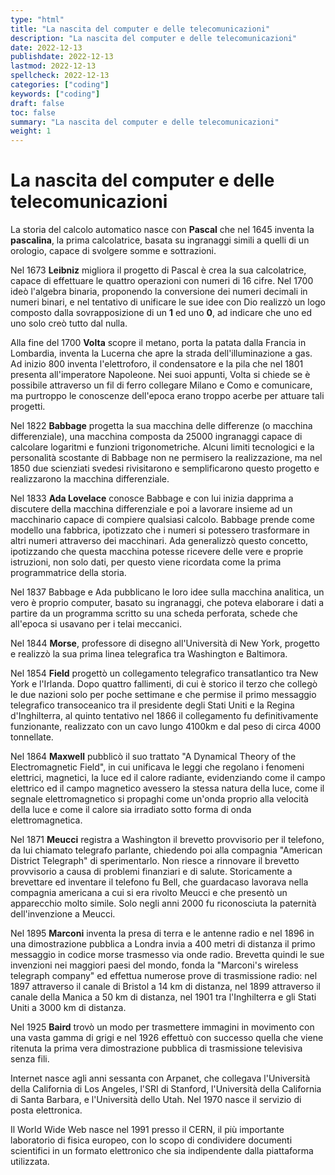 ```yaml
---
type: "html"
title: "La nascita del computer e delle telecomunicazioni"
description: "La nascita del computer e delle telecomunicazioni"
date: 2022-12-13
publishdate: 2022-12-13
lastmod: 2022-12-13
spellcheck: 2022-12-13
categories: ["coding"]
keywords: ["coding"]
draft: false
toc: false
summary: "La nascita del computer e delle telecomunicazioni"
weight: 1
---
```


# La nascita del computer e delle telecomunicazioni

La storia del calcolo automatico nasce con **Pascal** che nel 1645 inventa la **pascalina**, la prima calcolatrice, basata su ingranaggi simili a quelli di un orologio, capace di svolgere somme e sottrazioni.

Nel 1673 **Leibniz** migliora il progetto di Pascal è crea la sua calcolatrice, capace di effettuare le quattro operazioni con numeri di 16 cifre. Nel 1700 ideò l'algebra binaria, proponendo la conversione dei numeri decimali in numeri binari, e nel tentativo di unificare le sue idee con Dio realizzò un logo composto dalla sovrapposizione di un **1**  ed uno **0**, ad indicare che uno ed uno solo creò tutto dal nulla.

Alla fine del 1700 **Volta** scopre il metano, porta la patata dalla Francia in Lombardia, inventa la Lucerna che apre la strada dell'illuminazione a gas. Ad inizio 800 inventa l'elettroforo, il condensatore e la pila che nel 1801 presenta all'imperatore Napoleone. Nei suoi appunti, Volta si chiede se è possibile attraverso un fil di ferro collegare Milano e Como e comunicare, ma purtroppo le conoscenze dell'epoca erano troppo acerbe per attuare tali progetti.

Nel 1822 **Babbage** progetta la sua macchina delle differenze (o macchina differenziale), una macchina composta da 25000 ingranaggi capace di calcolare logaritmi e funzioni trigonometriche. Alcuni limiti tecnologici e la personalità scostante di Babbage non ne permisero la realizzazione, ma nel 1850 due scienziati svedesi  rivisitarono e semplificarono questo progetto e realizzarono la macchina differenziale.

Nel 1833 **Ada Lovelace** conosce Babbage e con lui inizia dapprima a discutere della macchina differenziale e poi a lavorare insieme ad un macchinario capace di compiere qualsiasi calcolo. Babbage prende come modello una fabbrica, ipotizzato che i numeri si potessero trasformare in altri numeri attraverso dei macchinari. Ada generalizzò questo concetto, ipotizzando che questa macchina potesse ricevere delle vere e proprie istruzioni, non solo dati, per questo viene ricordata come la prima programmatrice della storia.

Nel 1837 Babbage e Ada pubblicano le loro idee sulla macchina analitica, un vero è proprio  computer, basato su ingranaggi, che poteva elaborare i dati a partire da un programma scritto su una scheda perforata, schede che all'epoca si usavano per i telai meccanici.

Nel 1844 **Morse**, professore di disegno all'Università di New York, progetto e realizzò la sua prima linea telegrafica tra Washington e Baltimora.

Nel 1854 **Field** progettò un collegamento telegrafico transatlantico tra New York e l'Irlanda. Dopo quattro fallimenti, di cui è storico il terzo che collegò le due nazioni solo per poche settimane e che permise il primo messaggio telegrafico transoceanico tra il presidente degli Stati Uniti e la Regina d'Inghilterra, al quinto tentativo nel 1866 il collegamento fu definitivamente funzionante, realizzato con un cavo lungo 4100km e dal peso di circa 4000 tonnellate.

Nel 1864 **Maxwell** pubblicò il suo trattato "A Dynamical Theory of the Electromagnetic Field", in cui unificava le leggi che regolano i fenomeni elettrici, magnetici, la luce ed il calore radiante, evidenziando come il campo elettrico ed il campo magnetico avessero la stessa natura della luce, come il segnale elettromagnetico si propaghi come un'onda proprio alla velocità della luce e come il calore sia irradiato sotto forma di onda elettromagnetica.

Nel 1871 **Meucci** registra a Washington il brevetto provvisorio per il telefono, da lui chiamato telegrafo parlante, chiedendo poi alla compagnia "American District Telegraph" di sperimentarlo. Non riesce a rinnovare il brevetto provvisorio a causa di problemi finanziari e di salute. Storicamente a brevettare ed inventare il telefono fu Bell, che guardacaso lavorava nella compagnia americana a cui si era rivolto Meucci e che presentò un apparecchio molto simile. Solo negli anni 2000 fu riconosciuta la paternità dell'invenzione a Meucci.

Nel 1895 **Marconi** inventa la presa di terra e le antenne radio e nel 1896 in una dimostrazione pubblica a Londra invia a 400 metri di distanza il primo messaggio in codice morse trasmesso via onde radio. Brevetta quindi le sue invenzioni nei maggiori paesi del mondo, fonda la "Marconi's wireless telegraph company" ed effettua numerose prove di trasmissione radio: nel 1897 attraverso il canale di Bristol a 14 km di distanza, nel 1899 attraverso il canale della Manica a 50 km di distanza, nel 1901 tra l'Inghilterra e gli Stati Uniti a 3000 km di distanza.

Nel 1925 **Baird** trovò un modo per trasmettere immagini in movimento con una vasta gamma di grigi e nel 1926 effettuò con successo quella che viene ritenuta la prima vera dimostrazione pubblica di trasmissione televisiva senza fili.

Internet nasce agli anni sessanta con Arpanet, che collegava l'Università della California di Los Angeles, l'SRI di Stanford, l'Università della California di Santa Barbara, e l'Università dello Utah. Nel 1970 nasce il servizio di posta elettronica.

Il World Wide Web nasce nel 1991 presso il CERN, il più importante laboratorio di fisica europeo, con lo scopo di condividere documenti scientifici in un formato elettronico che sia indipendente dalla piattaforma utilizzata.
